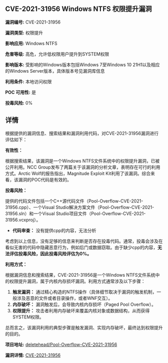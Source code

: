 ## CVE-2021-31956 Windows NTFS 权限提升漏洞

**漏洞编号:** CVE-2021-31956

**漏洞类型:** 权限提升

**影响应用:** Windows NTFS

**危害等级:** 高危，允许低权限用户提升到SYSTEM权限

**影响版本:** 受影响的Windows版本包括Windows 7至Windows 10 21H1以及相应的Windows Server版本，具体版本号见漏洞库信息

**利用条件:** 本地访问权限

**POC 可用性:** 是

**投毒风险:** 0%

## 详情

根据提供的漏洞信息、搜索结果和漏洞利用代码，对CVE-2021-31956漏洞进行评估如下：

**有效性：**

根据搜索结果，该漏洞是一个Windows NTFS文件系统中的权限提升漏洞，已被公开利用。NCC Group发布了两篇关于该漏洞的分析文章，表明存在可行的利用方式。Arctic Wolf的报告指出，Magnitude Exploit Kit利用了该漏洞。综合来看，该漏洞的POC代码是有效的。

**投毒风险：**

提供的代码文件包括一个C++源代码文件（Pool-Overflow-CVE-2021-31956.cpp）、一个Visual Studio解决方案文件（Pool-Overflow-CVE-2021-31956.sln）和一个Visual Studio项目文件（Pool-Overflow-CVE-2021-31956.vcxproj）。

*   **代码审查：** 没有提供cpp的内容，无法分析

考虑到以上信息，没有足够的信息来判断是否存在投毒代码。通常，投毒会涉及在看似无害的代码中隐藏恶意行为，例如后门或数据窃取。由于缺少cpp的内容，**无法评估投毒风险，因此投毒风险评估为0%。**

**利用方式：**

根据漏洞信息和搜索结果，CVE-2021-31956是一个Windows NTFS文件系统中的权限提升漏洞，属于内核内存损坏漏洞。利用方式通常涉及以下步骤：

1.  **触发漏洞：** 通过精心构造的NTFS操作（具体细节取决于漏洞的触发机制，一般涉及恶意的文件或者目录操作，或者WNF交互）。
2.  **内存破坏：** 漏洞触发后，会导致内核内存损坏（Paged Pool Overflow）。
3.  **权限提升：** 攻击者利用内存破坏来覆盖内核对象或数据结构，从而获得SYSTEM权限。

总而言之，该漏洞利用的典型步骤是触发漏洞、实现内存破坏，最终达到权限提升的目的。

**项目地址:** [deletehead/Pool-Overflow-CVE-2021-31956](https://github.com/deletehead/Pool-Overflow-CVE-2021-31956)

**漏洞详情:** [CVE-2021-31956](https://nvd.nist.gov/vuln/detail/CVE-2021-31956)